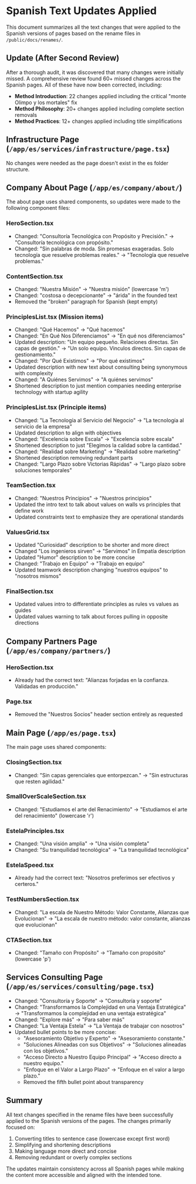 # Spanish Text Updates Applied

This document summarizes all the text changes that were applied to the Spanish versions of pages based on the rename files in `/public/docs/renames/`.

## Update (After Second Review)

After a thorough audit, it was discovered that many changes were initially missed. A comprehensive review found 60+ missed changes across the Spanish pages. All of these have now been corrected, including:

- **Method Introduction**: 22 changes applied including the critical "monte Olimpo y los mortales" fix
- **Method Philosophy**: 20+ changes applied including complete section removals
- **Method Practices**: 12+ changes applied including title simplifications

## Infrastructure Page (`/app/es/services/infrastructure/page.tsx`)
No changes were needed as the page doesn't exist in the es folder structure.

## Company About Page (`/app/es/company/about/`)
The about page uses shared components, so updates were made to the following component files:

### HeroSection.tsx
- Changed: "Consultoría Tecnológica con Propósito y Precisión." → "Consultoría tecnológica con propósito."
- Changed: "Sin palabras de moda. Sin promesas exageradas. Solo tecnología que resuelve problemas reales." → "Tecnología que resuelve problemas."

### ContentSection.tsx
- Changed: "Nuestra Misión" → "Nuestra misión" (lowercase 'm')
- Changed: "costosa o decepcionante" → "árida" in the founded text
- Removed the "broken" paragraph for Spanish (kept empty)

### PrinciplesList.tsx (Mission items)
- Changed: "Qué Hacemos" → "Qué hacemos"
- Changed: "En Qué Nos Diferenciamos" → "En qué nos diferenciamos"
- Updated description: "Un equipo pequeño. Relaciones directas. Sin capas de gestión." → "Un solo equipo. Vinculos directos. Sin capas de gestionamiento."
- Changed: "Por Qué Existimos" → "Por qué existimos"
- Updated description with new text about consulting being synonymous with complexity
- Changed: "A Quiénes Servimos" → "A quiénes servimos"
- Shortened description to just mention companies needing enterprise technology with startup agility

### PrinciplesList.tsx (Principle items)
- Changed: "La Tecnología al Servicio del Negocio" → "La tecnología al servicio de la empresa"
- Updated description to align with objectives
- Changed: "Excelencia sobre Escala" → "Excelencia sobre escala"
- Shortened description to just "Elegimos la calidad sobre la cantidad."
- Changed: "Realidad sobre Marketing" → "Realidad sobre marketing"
- Shortened description removing redundant parts
- Changed: "Largo Plazo sobre Victorias Rápidas" → "Largo plazo sobre soluciones temporales"

### TeamSection.tsx
- Changed: "Nuestros Principios" → "Nuestros principios"
- Updated the intro text to talk about values on walls vs principles that define work
- Updated constraints text to emphasize they are operational standards

### ValuesGrid.tsx
- Updated "Curiosidad" description to be shorter and more direct
- Changed "Los ingenieros sirven" → "Servimos" in Empatía description
- Updated "Humor" description to be more concise
- Changed: "Trabajo en Equipo" → "Trabajo en equipo"
- Updated teamwork description changing "nuestros equipos" to "nosotros mismos"

### FinalSection.tsx
- Updated values intro to differentiate principles as rules vs values as guides
- Updated values warning to talk about forces pulling in opposite directions

## Company Partners Page (`/app/es/company/partners/`)
### HeroSection.tsx
- Already had the correct text: "Alianzas forjadas en la confianza. Validadas en producción."

### Page.tsx
- Removed the "Nuestros Socios" header section entirely as requested

## Main Page (`/app/es/page.tsx`)
The main page uses shared components:

### ClosingSection.tsx
- Changed: "Sin capas gerenciales que entorpezcan." → "Sin estructuras que resten agilidad."

### SmallOverScaleSection.tsx
- Changed: "Estudiamos el arte del Renacimiento" → "Estudiamos el arte del renacimiento" (lowercase 'r')

### EstelaPrinciples.tsx
- Changed: "Una visión amplia" → "Una visión completa"
- Changed: "Su tranquilidad tecnológica" → "La tranquilidad tecnológica"

### EstelaSpeed.tsx
- Already had the correct text: "Nosotros preferimos ser efectivos y certeros."

### TestNumbersSection.tsx
- Changed: "La escala de Nuestro Método: Valor Constante, Alianzas que Evolucionan" → "La escala de nuestro método: valor constante, alianzas que evolucionan"

### CTASection.tsx
- Changed: "Tamaño con Propósito" → "Tamaño con propósito" (lowercase 'p')

## Services Consulting Page (`/app/es/services/consulting/page.tsx`)
- Changed: "Consultoría y Soporte" → "Consultoría y soporte"
- Changed: "Transformamos la Complejidad en una Ventaja Estratégica" → "Transformamos la complejidad en una ventaja estratégica"
- Changed: "Explore más" → "Para saber más"
- Changed: "La Ventaja Estela" → "La Ventaja de trabajar con nosotros"
- Updated bullet points to be more concise:
  - "Asesoramiento Objetivo y Experto" → "Asesoramiento constante."
  - "Soluciones Alineadas con sus Objetivos" → "Soluciones alineadas con los objetivos."
  - "Acceso Directo a Nuestro Equipo Principal" → "Acceso directo a nuestro equipo."
  - "Enfoque en el Valor a Largo Plazo" → "Enfoque en el valor a largo plazo."
  - Removed the fifth bullet point about transparency

## Summary
All text changes specified in the rename files have been successfully applied to the Spanish versions of the pages. The changes primarily focused on:
1. Converting titles to sentence case (lowercase except first word)
2. Simplifying and shortening descriptions
3. Making language more direct and concise
4. Removing redundant or overly complex sections

The updates maintain consistency across all Spanish pages while making the content more accessible and aligned with the intended tone.